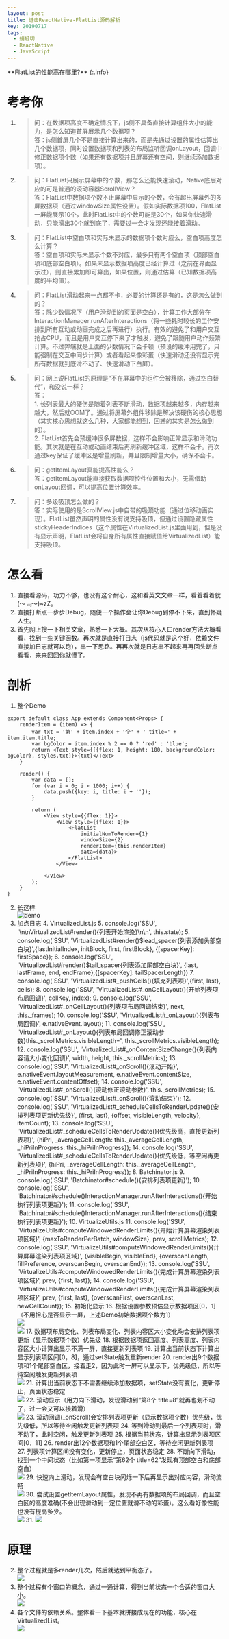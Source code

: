 ```yaml
---
layout: post
title: 进击ReactNative-FlatList源码解析
key: 20190717
tags:
  - 蜻蜓切
  - ReactNative
  - JavaScript
---
```

<!-- 添加目录 http://blog.csdn.net/hengwei_vc/article/details/47122103 -->
<script src="/javascripts/jquery-2.1.4.min.js" type="text/javascript"></script>
<script src="/javascripts/toc.js" type="text/javascript"></script>
<script type="text/javascript">
$(document).ready(function() {
    $('#toc').toc();
}); </script>
<div id="toc"></div>
**FlatList的性能高在哪里?**
{:.info}

<!--more-->

# 考考你

1. <blockquote>问：在数据项高度不确定情况下，js侧不具备直接计算组件大小的能力，是怎么知道首屏展示几个数据项？<br>答：js侧首屏几个不是直接计算出来的，而是先通过设置的属性估算出几个数据项，同时设置数据项和列表的布局监听回调onLayout，回调中修正数据项个数（如果还有数据项并且屏幕还有空间，则继续添加数据项）。</blockquote>
2. <blockquote>问：FlatList只展示屏幕中的个数，那怎么还能快速滚动，Native底层对应的可是普通的滚动容器ScrollView？<br>答：FlatList中数据项个数不止屏幕中显示的个数，会有超出屏幕外的多屏数据项（通过windowSize属性设置）。假如实际数据项100，FlatList一屏能展示10个，此时FlatList中的个数可能是30个，如果你快速滑动，只能滑出30个就到底了，需要过一会才发现还能接着滑动。</blockquote>
3. <blockquote>问：FlatList中空白项和实际未显示的数据项个数对应么，空白项高度怎么计算？<br>答：空白项和实际未显示个数不对应，最多只有两个空白项（顶部空白项和底部空白项）。如果未显示数据项高度已经计算过（之前在界面显示过），则直接累加即可算出，如果位置，则通过估算（已知数据项高度的平均值）。</blockquote>
4. <blockquote>问：FlatList滑动起来一点都不卡，必要的计算还是有的，这是怎么做到的？<br>答：除少数情况下（用户滑动到的页面是空白），计算工作大部分在InteractionManager.runAfterInteractions（将一些耗时较长的工作安排到所有互动或动画完成之后再进行）执行。有效的避免了和用户交互抢占CPU，而且是用户交互停下来了才触发，避免了跟随用户动作频繁计算。不过弊端就是上面的少数情况下会卡顿（预设的缓冲用完了，只能强制在交互中同步计算）或者看起来像彩蛋（快速滑动还没有显示完所有数据就到底滑不动了、快速滑动下白屏）。</blockquote>
5. <blockquote>问：网上说FlatList的原理是“不在屏幕中的组件会被移除，通过空白替代”，和没说一样？<br>答：<br>1. 长列表最大的硬伤是随着列表不断滑动，数据项越来越多，内存越来越大，然后就OOM了。通过将屏幕外组件移除是解决该硬伤的核心思想（其实核心思想就这么几种，大家都能想到，困惑的其实是怎么做到的）。<br>2. FlatList首先会预缓冲很多屏数据，这样不会影响正常显示和滑动功能。其次就是在互动或动画结束后再刷新缓冲区域，这样不会卡。再次通过key保证了缓冲区是增量刷新，并且限制增量大小，确保不会卡。</blockquote>
6. <blockquote>问：getItemLayout真能提高性能么？<br>答：getItemLayout能直接获取数据项控件位置和大小，无需借助onLayout回调，可以提高位置计算效率。</blockquote>
7. <blockquote>问：多级吸顶怎么做的？<br>答：实际使用的是ScrollView.js中自带的吸顶功能（通过位移动画实现）。FlatList虽然声明的属性没有说支持吸顶，但通过设置隐藏属性stickyHeaderIndices（这个属性在VirtualizedList.js里面用到，但是没有显示声明，FlatList会将自身所有属性直接赋值给VirtualizedList）能支持吸顶。</blockquote>


# 怎么看

1. 直接看源码，功力不够，也没有这个耐心，这和看英文文章一样，看着看着就(～﹃～)~zZ。
2. 直接打断点一步步Debug，随便一个操作会让你Debug到停不下来，直到怀疑人生。
3. 首先网上搜一下相关文章，熟悉一下大概。其次从核心入口render方法大概看看，找到一些关键函数。再次就是直接打日志（js代码就是这个好，依赖文件直接加日志就可以跑），串一下思路。再再次就是日志串不起来再再回头断点看看，来来回回你就懂了。

# 剖析

1. 整个Demo

```
export default class App extends Component<Props> {
    renderItem = (item) => {
        var txt = '第' + item.index + '个' + ' title=' + item.item.title;
        var bgColor = item.index % 2 == 0 ? 'red' : 'blue';
        return <Text style={[{flex: 1, height: 100, backgroundColor: bgColor}, styles.txt]}>{txt}</Text>
    }

    render() {
        var data = [];
        for (var i = 0; i < 1000; i++) {
            data.push({key: i, title: i + ''});
        }

        return (
            <View style={{flex: 1}}>
                <View style={{flex: 1}}>
                    <FlatList
                        initialNumToRender={1}
                        windowSize={2}
                        renderItem={this.renderItem}
                        data={data}>
                    </FlatList>
                </View>

            </View>
        );
    }
}
```

2. 长这样<br>![demo](https://shengshuqiang.github.io/assets/flatlist-demo.png)
3. 加点日志
	4. VirtualizedList.js
		5. console.log('SSU', '\n\nVirtualizedList#render(){列表开始渲染}\n\n', this.state);
		5. console.log('SSU', 'VirtualizedList#render()$lead_spacer{列表添加头部空白块}',{lastInitialIndex, initBlock, first, firstBlock}, {[spacerKey]: firstSpace});
		6. console.log('SSU', 'VirtualizedList#render()$tail_spacer{列表添加尾部空白块}', {last, lastFrame, end, endFrame},{[spacerKey]: tailSpacerLength})
		7. console.log('SSU', 'VirtualizedList#_pushCells(){填充列表项}',{first, last}, cells);
		8. console.log('SSU', 'VirtualizedList#_onCellLayout(){开始列表项布局回调}', cellKey, index);
		9. console.log('SSU', 'VirtualizedList#_onCellLayout(){列表项布局回调结束}', next, this._frames);
		10. console.log('SSU', 'VirtualizedList#_onLayout(){列表布局回调}', e.nativeEvent.layout);
		11. console.log('SSU', 'VirtualizedList#_onLayout(){列表布局回调修正滚动参数}this._scrollMetrics.visibleLength=', this._scrollMetrics.visibleLength);
		12. console.log('SSU', 'VirtualizedList#_onContentSizeChange(){列表内容请大小变化回调}', width, height, this._scrollMetrics);
		13. console.log('SSU', 'VirtualizedList#_onScroll(){滚动开始}', e.nativeEvent.layoutMeasurement, e.nativeEvent.contentSize, e.nativeEvent.contentOffset);
		14. console.log('SSU', 'VirtualizedList#_onScroll(){滚动修正滚动参数}', this._scrollMetrics);
		15. console.log('SSU', 'VirtualizedList#_onScroll(){滚动结束}');
		12. console.log('SSU', 'VirtualizedList#_scheduleCellsToRenderUpdate(){安排列表项更新优先级}', {first, last}, {offset, visibleLength, velocity}, itemCount);
		13. console.log('SSU', 'VirtualizedList#\_scheduleCellsToRenderUpdate(){优先级高，直接更新列表项}', {hiPri, \_averageCellLength: this._averageCellLength, _hiPriInProgress: this._hiPriInProgress});
		14. console.log('SSU', 'VirtualizedList#\_scheduleCellsToRenderUpdate(){优先级低，等空闲再更新列表项}', {hiPri, \_averageCellLength: this._averageCellLength, _hiPriInProgress: this._hiPriInProgress});
	8. Batchinator.js
		9. console.log('SSU', 'Batchinator#schedule(){安排列表项更新}');
		10. console.log('SSU', 'Batchinator#schedule()InteractionManager.runAfterInteractions(){开始执行列表项更新}');
		11. console.log('SSU', 'Batchinator#schedule()InteractionManager.runAfterInteractions(){结束执行列表项更新}');
	10. VirtualizeUtils.js
		11. console.log('SSU', 'VirtualizeUtils#computeWindowedRenderLimits(){开始计算屏幕渲染列表项区域}', {maxToRenderPerBatch, windowSize}, prev, scrollMetrics);
		12. console.log('SSU', 'VirtualizeUtils#computeWindowedRenderLimits(){计算屏幕渲染列表项区域}', {visibleBegin, visibleEnd}, {overscanLength, fillPreference, overscanBegin, overscanEnd});
		13. console.log('SSU', 'VirtualizeUtils#computeWindowedRenderLimits(){完成计算屏幕渲染列表项区域}', prev, {first, last});
		14. console.log('SSU', 'VirtualizeUtils#computeWindowedRenderLimits(){完成计算屏幕渲染列表项区域}', prev, {first, last}, {overscanFirst, overscanLast, newCellCount});
	15. 初始化显示
		16. 根据设置参数预估显示数据项区[0，1]（不用担心是否显示一屏，上述Demo初始数据项个数为1）<br>![](https://shengshuqiang.github.io/assets/flatlist-init_1.png)<br>![](https://shengshuqiang.github.io/assets/flatlist-init_default_state.png)
		17. 数据项布局变化、列表布局变化、列表内容区大小变化均会安排列表项更新（显示数据项个数）优先级
		18. 根据数据项返回高度、列表高度、列表内容区大小计算出显示不满一屏，直接更新列表项
		19. 计算出当前状态下计算出显示列表项区间[0，8]，通过setState触发重新render
		20. render出9个数据项和1个尾部空白区，接着走2，因为此时一屏可以显示下，优先级低，所以等待空闲触发更新列表项<br>![](https://shengshuqiang.github.io/assets/flatlist-init_2.png)
		21. 计算出当前状态下不需要继续添加数据项，setState没有变化，更新停止，页面状态稳定<br>![](https://shengshuqiang.github.io/assets/flatlist-init_2_end.png)
	22. 滚动显示（用力向下滑动，发现滑动到“第8个 title=8”就再也划不动了，过一会又可以接着滑）<br>![](https://shengshuqiang.github.io/assets/flatlist-demo.gif)
		23. 滚动回调(_onScroll)会安排列表项更新（显示数据项个数）优先级，优先级低，所以等待空闲触发更新列表项
		24. 等到滑动到最后一个列表项时，滑不动了，此时空闲，触发更新列表项
		25. 根据当前状态，计算出显示列表项区间[0，11]
		26. render出12个数据项和1个尾部空白区，等待空闲更新列表项
		27. 列表项计算区间没有变化，更新停止，页面状态稳定
	28. 不断向下滑动，找到一个中间状态（比如第一项显示“第62个 title=62”发现有顶部空白和底部空白）<br>![](https://shengshuqiang.github.io/assets/flatlist-scroll_in_middle.png)
	29. 快速向上滑动，发现会有空白块闪烁一下后再显示出对应内容，滑动流畅<br>![](https://shengshuqiang.github.io/assets/flatlist-scroll_back_middle.png)
	30. 尝试设置getItemLayout属性，发现不再有数据项的布局回调，而且空白区的高度准确(不会出现滑动到一定位置就滑不动的彩蛋)。这么看好像性能也没有提高多少。<br>![](https://shengshuqiang.github.io/assets/flatlist-scroll_getitemlayout.gif)
	31. ![](https://shengshuqiang.github.io/assets/flatlist-scroll_getitemloayout.png)

# 原理

2. 整个过程就是多render几次，然后就达到平衡态了。<br>![](https://shengshuqiang.github.io/assets/flatlist-work_flow.svg)
3. 整个过程有个窗口的概念，通过一通计算，得到当前状态一个合适的窗口大小。<br>![](https://shengshuqiang.github.io/assets/flatlist-completeArea.svg)
4. 各个文件的依赖关系。整体看一下基本就拼接成现在的功能，核心在VirtualizedList。<br>![](https://shengshuqiang.github.io/assets/flatlist-class.svg)










